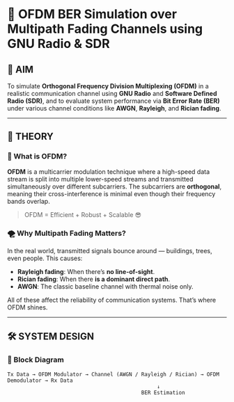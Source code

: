 # 📡 OFDM BER Simulation over Multipath Fading Channels using GNU Radio & SDR

## 🎯 AIM

To simulate **Orthogonal Frequency Division Multiplexing (OFDM)** in a realistic communication channel using **GNU Radio** and **Software Defined Radio (SDR)**, and to evaluate system performance via **Bit Error Rate (BER)** under various channel conditions like **AWGN**, **Rayleigh**, and **Rician fading**.

---

## 📘 THEORY

### 🧩 What is OFDM?

**OFDM** is a multicarrier modulation technique where a high-speed data stream is split into multiple lower-speed streams and transmitted simultaneously over different subcarriers. The subcarriers are **orthogonal**, meaning their cross-interference is minimal even though their frequency bands overlap.

> OFDM = Efficient + Robust + Scalable 😎

### 🌪️ Why Multipath Fading Matters?

In the real world, transmitted signals bounce around — buildings, trees, even people. This causes:
- **Rayleigh fading**: When there’s **no line-of-sight**.
- **Rician fading**: When there **is a dominant direct path**.
- **AWGN**: The classic baseline channel with thermal noise only.

All of these affect the reliability of communication systems. That’s where OFDM shines.

---

## 🛠️ SYSTEM DESIGN

### 🧱 Block Diagram

```text
Tx Data → OFDM Modulator → Channel (AWGN / Rayleigh / Rician) → OFDM Demodulator → Rx Data
                                                ↓
                                           BER Estimation

